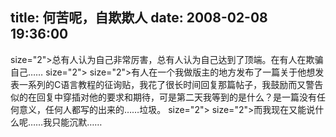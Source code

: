 title: 何苦呢，自欺欺人
date: 2008-02-08 19:36:00
---

 size="2">总有人认为自己非常厉害，总有人认为自己达到了顶端。在有人在欺骗自己……  size="2">   size="2">有人在一个我做版主的地方发布了一篇关于他想发表一系列的C语言教程的征询贴，我花了很长时间回复那篇帖子，我鼓励而又警告似的在回复中穿插对他的要求和期待，可是第二天我等到的是什么？是一篇没有任何意义，任何人都写的出来的……垃圾。  size="2">   size="2">而我现在又能说什么呢……我只能沉默……
